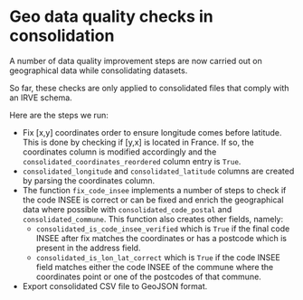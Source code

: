# Geo data quality checks in consolidation

A number of data quality improvement steps are now carried out on geographical data while consolidating datasets.

So far, these checks are only applied to consolidated files that comply with an IRVE schema.

Here are the steps we run:

- Fix [x,y] coordinates order to ensure longitude comes before latitude. This is done by checking if [y,x] is located in France. If so, the coordinates column is modified accordingly and the `consolidated_coordinates_reordered` column entry is `True`.
- `consolidated_longitude` and `consolidated_latitude` columns are created by parsing the coordinates column.
- The function `fix_code_insee` implements a number of steps to check if the code INSEE is correct or can be fixed and enrich the geographical data where possible with `consolidated_code_postal` and `consolidated_commune`. This function also creates other fields, namely:
	- `consolidated_is_code_insee_verified` which is `True` if the final code INSEE after fix matches the coordinates or has a postcode which is present in the address field.
	- `consolidated_is_lon_lat_correct` which is `True` if the code INSEE field matches either the code INSEE of the commune where the coordinates point or one of the postcodes of that commune.
- Export consolidated CSV file to GeoJSON format.